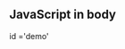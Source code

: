 <!DOCTYPE html>
<html>
<body>
  
 <h2>JavaScript in body</h2>
 <p1>id ='demo'</p1>
 <script>document.getElementById('demo').innerHTML=welcome to javascript</script>
 </body>
 </html>
  
 
 
